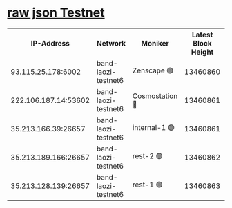 
[raw json Testnet](https://rpc-check.bandt.stavr.tech/bandt/rpcbandt_result.json)
=

<table><tr><th>IP-Address</th><th>Network</th><th>Moniker</th><th>Latest Block Height</th><th>Earliest Block Height</th><th>Catching Up</th><th>Voting Power</th><th>Scan Time</th></tr><tr><td>93.115.25.178:6002</td><td>band-laozi-testnet6</td><td>Zenscape 🟢</td><td>13460860</td><td>12460001</td><td>False</td><td>0</td><td>2023-12-02T02:03:40.000797581UTC</td></tr><tr><td>222.106.187.14:53602</td><td>band-laozi-testnet6</td><td>Cosmostation 🔴</td><td>13460861</td><td>13177501</td><td>False</td><td>2203223</td><td>2023-12-02T02:03:41.661942851UTC</td></tr><tr><td>35.213.166.39:26657</td><td>band-laozi-testnet6</td><td>internal-1 🟢</td><td>13460861</td><td>13360861</td><td>False</td><td>0</td><td>2023-12-02T02:03:42.910364499UTC</td></tr><tr><td>35.213.189.166:26657</td><td>band-laozi-testnet6</td><td>rest-2 🟢</td><td>13460862</td><td>13360861</td><td>False</td><td>0</td><td>2023-12-02T02:03:44.200331013UTC</td></tr><tr><td>35.213.128.139:26657</td><td>band-laozi-testnet6</td><td>rest-1 🟢</td><td>13460863</td><td>13360863</td><td>False</td><td>0</td><td>2023-12-02T02:03:47.488477489UTC</td></tr></table>
